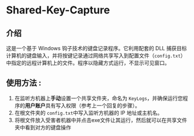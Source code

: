 # Shared-Key-Capture

## 介绍

这是一个基于 Windows 钩子技术的键盘记录程序。它利用配套的 DLL 捕获目标计算机的键盘输入，并将按键记录通过网络共享写入到配置文件（`config.txt`）中指定的远程计算机上的文件。程序以隐藏方式运行，不显示可见窗口。

## **使用方法 :**

1.  在监听方机器上**手动**设置一个共享文件夹，命名为 `KeyLogs`，并确保运行您程序的**用户账户**具有写入权限（参考上一个回复的步骤）。
2.  在根文件夹的 `config.txt`中写入监听方机器的 IP 地址或主机名。
3.  将根文件放入受害者机器中并点击exe文件让其运行，然后就可以在共享文件夹中看到对方的键盘操作